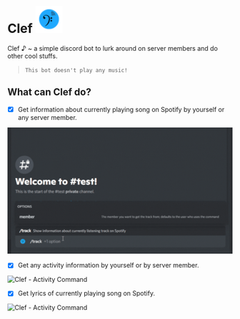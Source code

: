 # Clef <img src="resources/Clef_Logo.png" alt="Clef Logo © 2022 CheapNightbot" title="Clef Logo © 2022 CheapNightbot" width="60" height="60"/>

Clef ♪ ~ a simple discord bot to lurk around on server members and do other cool stuffs.

> ```This bot doesn't play any music!```

## What can Clef do?

- [x] Get information about currently playing song on Spotify by yourself or any server member.

![Clef - Track Command](resources/track_command.gif)

- [x] Get any activity information by yourself or by server member.

![Clef - Activity Command](resources/activity_command.gif)

- [x] Get lyrics of currently playing song on Spotify.

![Clef - Activity Command](resources/lyrics_command.gif)
